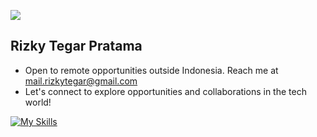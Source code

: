 [![](https://komarev.com/ghpvc/?username=rizkytegar&label=rizkytegar+profile+visitor&style=for-the-badge)
](https://komarev.com/ghpvc/?username=rizkytegar&label=rizkytegar+profile+visitor&style=for-the-badge)

## Rizky Tegar Pratama 

- Open to remote opportunities outside Indonesia. Reach me at [mail.rizkytegar@gmail.com](mailto:mail.rizkytegar@gmail.com)
- Let's connect to explore opportunities and collaborations in the tech world!

[![My Skills](https://skillicons.dev/icons?i=php,laravel,symfony,nodejs,jquery,react,express,js,ts,gcp,aws,bash,postgres,mysql,tailwind,bootstrap&theme=light&perline=8)](https://github.com/rizkytegar)
